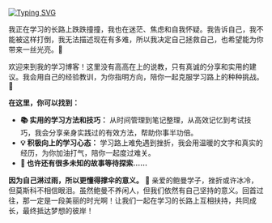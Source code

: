 [![Typing SVG](https://readme-typing-svg.demolab.com?font=ZCOOL+XiaoWei&size=24&pause=1000&color=000000&center=true&multiline=true&width=500&height=70&lines=%E5%9B%A0%E4%B8%BA%E6%88%91%E4%B9%9F%E5%9C%A8%E8%BF%B7%E8%8C%AB;%E6%89%80%E4%BB%A5%E5%86%B3%E5%AE%9A%E5%9C%A8%E8%BF%99%E9%87%8C%E7%82%B9%E4%BA%AE%E4%B8%80%E7%9B%8F%E7%81%AF+%F0%9F%8C%9F++)](https://git.io/typing-svg)

我正在学习的长路上跌跌撞撞，我也在迷茫、焦虑和自我怀疑。我告诉自己，我不能被这样打倒，我无法描述现在有多难，所以我决定自己拯救自己，也希望能为你带来一丝光亮。🤝  

欢迎来到我的学习博客！这里没有高高在上的说教，只有真诚的分享和实用的建议。我会用自己的经验教训，为你指明方向，陪你一起克服学习路上的种种挑战。💪  

**在这里，你可以找到：**  

* **📚 实用的学习方法和技巧：** 从时间管理到笔记整理，从高效记忆到考试技巧，我会分享亲身实践过的有效方法，帮助你事半功倍。  
* **💡 积极向上的学习心态：** 学习路上难免遇到挫折，我会用温暖的文字和真实的经历，为你加油打气，陪你一起度过难关。  
* **🌟 也许还有很多未知的故事等待探索……**  

**因为自己淋过雨，所以更懂得撑伞的意义。** 🌈 亲爱的鲍曼学子，挫折或许冰冷，但莫斯科不相信眼泪。虽然鲍曼不养闲人，但我们依然有自己坚持的意义。回首过往，那一定是一段美丽的时光啊！让我们一起在学习的长路上互相扶持，共同成长，最终抵达梦想的彼岸！  
